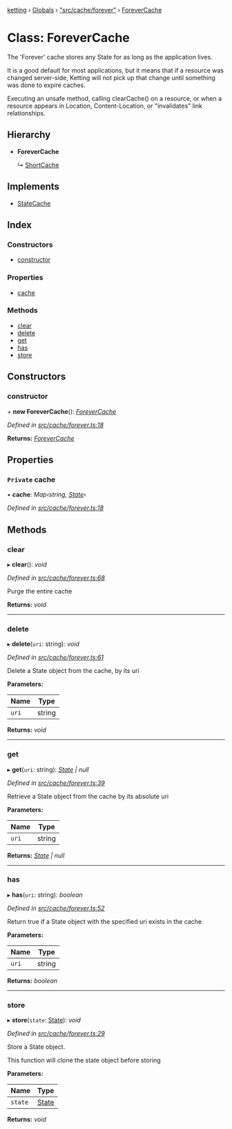 [ketting](../README.md) › [Globals](../globals.md) › ["src/cache/forever"](../modules/_src_cache_forever_.md) › [ForeverCache](_src_cache_forever_.forevercache.md)

# Class: ForeverCache

The 'Forever' cache stores any State for as long as the application
lives.

It is a good default for most applications, but it means that if
a resource was changed server-side, Ketting will not pick up that change
until something was done to expire caches.

Executing an unsafe method, calling clearCache() on a resource, or
when a resource appears in Location, Content-Location, or "invalidates"
link relationships.

## Hierarchy

* **ForeverCache**

  ↳ [ShortCache](_src_cache_short_.shortcache.md)

## Implements

* [StateCache](../interfaces/_src_cache_index_.statecache.md)

## Index

### Constructors

* [constructor](_src_cache_forever_.forevercache.md#constructor)

### Properties

* [cache](_src_cache_forever_.forevercache.md#private-cache)

### Methods

* [clear](_src_cache_forever_.forevercache.md#clear)
* [delete](_src_cache_forever_.forevercache.md#delete)
* [get](_src_cache_forever_.forevercache.md#get)
* [has](_src_cache_forever_.forevercache.md#has)
* [store](_src_cache_forever_.forevercache.md#store)

## Constructors

###  constructor

\+ **new ForeverCache**(): *[ForeverCache](_src_cache_forever_.forevercache.md)*

*Defined in [src/cache/forever.ts:18](https://github.com/evert/ketting/blob/f7a0a1b/src/cache/forever.ts#L18)*

**Returns:** *[ForeverCache](_src_cache_forever_.forevercache.md)*

## Properties

### `Private` cache

• **cache**: *Map‹string, [State](../interfaces/_src_state_interface_.state.md)›*

*Defined in [src/cache/forever.ts:18](https://github.com/evert/ketting/blob/f7a0a1b/src/cache/forever.ts#L18)*

## Methods

###  clear

▸ **clear**(): *void*

*Defined in [src/cache/forever.ts:68](https://github.com/evert/ketting/blob/f7a0a1b/src/cache/forever.ts#L68)*

Purge the entire cache

**Returns:** *void*

___

###  delete

▸ **delete**(`uri`: string): *void*

*Defined in [src/cache/forever.ts:61](https://github.com/evert/ketting/blob/f7a0a1b/src/cache/forever.ts#L61)*

Delete a State object from the cache, by its uri

**Parameters:**

Name | Type |
------ | ------ |
`uri` | string |

**Returns:** *void*

___

###  get

▸ **get**(`uri`: string): *[State](../interfaces/_src_state_interface_.state.md) | null*

*Defined in [src/cache/forever.ts:39](https://github.com/evert/ketting/blob/f7a0a1b/src/cache/forever.ts#L39)*

Retrieve a State object from the cache by its absolute uri

**Parameters:**

Name | Type |
------ | ------ |
`uri` | string |

**Returns:** *[State](../interfaces/_src_state_interface_.state.md) | null*

___

###  has

▸ **has**(`uri`: string): *boolean*

*Defined in [src/cache/forever.ts:52](https://github.com/evert/ketting/blob/f7a0a1b/src/cache/forever.ts#L52)*

Return true if a State object with the specified uri exists in the cache

**Parameters:**

Name | Type |
------ | ------ |
`uri` | string |

**Returns:** *boolean*

___

###  store

▸ **store**(`state`: [State](../interfaces/_src_state_interface_.state.md)): *void*

*Defined in [src/cache/forever.ts:29](https://github.com/evert/ketting/blob/f7a0a1b/src/cache/forever.ts#L29)*

Store a State object.

This function will clone the state object before storing

**Parameters:**

Name | Type |
------ | ------ |
`state` | [State](../interfaces/_src_state_interface_.state.md) |

**Returns:** *void*
